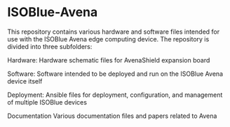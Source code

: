 # ISOBlue-Avena

This repository contains various hardware and software files intended for use with the ISOBlue Avena edge computing device. The repository is divided into three subfolders:

Hardware:
Hardware schematic files for AvenaShield expansion board

Software:
Software intended to be deployed and run on the ISOBlue Avena device itself

Deployment:
Ansible files for deployment, configuration, and management of multiple ISOBlue devices

Documentation
Various documentation files and papers related to Avena
